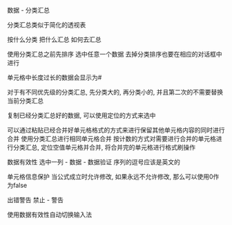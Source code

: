 数据 - 分类汇总

分类汇总类似于简化的透视表

按什么分类
把什么汇总
如何去汇总

使用分类汇总之前先排序
选中任意一个数据
去掉分类排序也要在相应的对话框中进行

单元格中长度过长的数据会显示为#

对于有不同优先级的分类汇总, 先分类大的, 再分类小的, 并且第二次的不需要替换当前分类汇总

复制已经分类汇总好的数据, 可以使用定位的方式来选中

可以通过粘贴已经合并好单元格格式的方式来进行保留其他单元格内容的同时进行合并
使用分类汇总进行相同单元格合并
按计数的方式对需要进行合并的单元格进行分类汇总, 定位空值单元格并合并, 将合并完的单元格进行格式刷操作

数据有效性
选中一列 - 数据 - 数据验证
序列的逗号应该是英文的

单元格信息保护
当公式成立时允许修改, 如果永远不允许修改, 那么可以使用0作为false

出错警告
禁止 - 警告

使用数据有效性自动切换输入法


